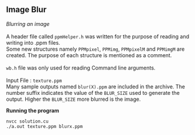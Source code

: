 ## Image Blur
*Blurring an image*<br><br>
A header file called `ppmHelper.h` was written for the purpose of reading and writing into .ppm files.        
Some new structures namely `PPMpixel`, `PPMimg`, `PPMpixelM` and `PPMimgM` are created. The purpose of each structure is mentioned as a comment.<br><br>
`wb.h` file was only used for reading Command line arguments.
<br><br>
Input File : `texture.ppm`<br>
Many sample outputs named `blur(X).ppm` are included in the archive. The number suffix indicates the value of the `BLUR_SIZE` used to 
generate the output. Higher the `BLUR_SIZE` more blurred is the image.<br>

**Running the program**
```
nvcc solution.cu
./a.out texture.ppm blurx.ppm
```
